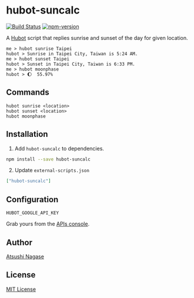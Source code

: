 hubot-suncalc
=============

[![Build Status][travis-badge]][travis]
[![npm-version][npm-badge]][npm]

A [Hubot] script that replies sunrise and sunset of the day for given location.

```
me > hubot sunrise Taipei
hubot > Sunrise in Taipei City, Taiwan is 5:24 AM.
me > hubot sunset Taipei
hubot > Sunset in Taipei City, Taiwan is 6:33 PM.
me > hubot moonphase
hubot > 🌔  55.97%
```

Commands
--------

```
hubot sunrise <location>
hubot sunset <location>
hubot moonphase
```

Installation
------------

1. Add `hubot-suncalc` to dependencies.

  ```bash
  npm install --save hubot-suncalc
  ```

2. Update `external-scripts.json`

  ```json
  ["hubot-suncalc"]
  ```

Configuration
-------------

```
HUBOT_GOOGLE_API_KEY
```

Grab yours from the [APIs console].

Author
------

[Atsushi Nagase]

License
-------

[MIT License]


[Hubot]: https://hubot.github.com/
[Atsushi Nagase]: http://ngs.io/
[MIT License]: LICENSE
[travis-badge]: https://travis-ci.org/ngs/hubot-suncalc.svg?branch=master
[npm-badge]: http://img.shields.io/npm/v/hubot-suncalc.svg
[travis]: https://travis-ci.org/ngs/hubot-suncalc
[npm]: https://www.npmjs.org/package/hubot-suncalc
[APIs console]: https://code.google.com/apis/console/?noredirect
